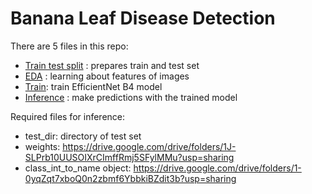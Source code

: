 # Banana Leaf Disease Detection

There are 5 files in this repo:
* [Train test split](banana_leaf_disease_train_test_split.ipynb) : prepares train and test set
* [EDA](banana_leaf_disease_EDA.ipynb) : learning about features of images
* [Train](banana_leaf_disease_train.ipynb): train EfficientNet B4 model
* [Inference](banana_leaf_disease_inference.ipynb) : make predictions with the trained model



Required files for inference:
* test_dir: directory of test set
* weights: https://drive.google.com/drive/folders/1J-SLPrb10UUSOIXrCImffRmj5SFylMMu?usp=sharing
* class_int_to_name object: https://drive.google.com/drive/folders/1-0yqZqt7xboQ0n2zbmf6YbbkiBZdit3b?usp=sharing

